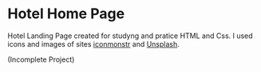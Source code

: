 # Hotel Home Page

Hotel Landing Page created for studyng and pratice HTML and Css. I used icons and images of sites [iconmonstr](https://iconmonstr.com/) and [Unsplash](https://unsplash.com).

(Incomplete Project) 
 
